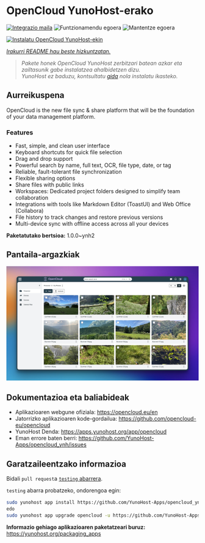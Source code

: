 <!--
Ohart ongi: README hau automatikoki sortu da <https://github.com/YunoHost/apps/tree/master/tools/readme_generator>ri esker
EZ editatu eskuz.
-->

# OpenCloud YunoHost-erako

[![Integrazio maila](https://apps.yunohost.org/badge/integration/opencloud)](https://ci-apps.yunohost.org/ci/apps/opencloud/)
![Funtzionamendu egoera](https://apps.yunohost.org/badge/state/opencloud)
![Mantentze egoera](https://apps.yunohost.org/badge/maintained/opencloud)

[![Instalatu OpenCloud YunoHost-ekin](https://install-app.yunohost.org/install-with-yunohost.svg)](https://install-app.yunohost.org/?app=opencloud)

*[Irakurri README hau beste hizkuntzatan.](./ALL_README.md)*

> *Pakete honek OpenCloud YunoHost zerbitzari batean azkar eta zailtasunik gabe instalatzea ahalbidetzen dizu.*  
> *YunoHost ez baduzu, kontsultatu [gida](https://yunohost.org/install) nola instalatu ikasteko.*

## Aurreikuspena

OpenCloud is the new file sync & share platform that will be the foundation of your data management platform.    

### Features

- Fast, simple, and clean user interface
- Keyboard shortcuts for quick file selection
- Drag and drop support
- Powerful search by name, full text, OCR, file type, date, or tag
- Reliable, fault-tolerant file synchronization
- Flexible sharing options
- Share files with public links
- Workspaces: Dedicated project folders designed to simplify team collaboration
- Integrations with tools like Markdown Editor (ToastUI) and Web Office (Collabora)
- File history to track changes and restore previous versions
- Multi-device sync with offline access across all your devices


**Paketatutako bertsioa:** 1.0.0~ynh2

## Pantaila-argazkiak

![OpenCloud(r)en pantaila-argazkia](./doc/screenshots/screenshot.jpg)

## Dokumentazioa eta baliabideak

- Aplikazioaren webgune ofiziala: <https://opencloud.eu/en>
- Jatorrizko aplikazioaren kode-gordailua: <https://github.com/opencloud-eu/opencloud>
- YunoHost Denda: <https://apps.yunohost.org/app/opencloud>
- Eman errore baten berri: <https://github.com/YunoHost-Apps/opencloud_ynh/issues>

## Garatzaileentzako informazioa

Bidali `pull request`a [`testing` abarrera](https://github.com/YunoHost-Apps/opencloud_ynh/tree/testing).

`testing` abarra probatzeko, ondorengoa egin:

```bash
sudo yunohost app install https://github.com/YunoHost-Apps/opencloud_ynh/tree/testing --debug
edo
sudo yunohost app upgrade opencloud -u https://github.com/YunoHost-Apps/opencloud_ynh/tree/testing --debug
```

**Informazio gehiago aplikazioaren paketatzeari buruz:** <https://yunohost.org/packaging_apps>
